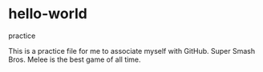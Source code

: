 # hello-world
practice

This is a practice file for me to associate myself with GitHub. Super Smash Bros. Melee is the best game of all time.
